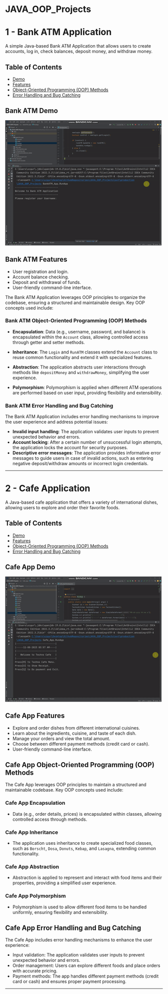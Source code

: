 # JAVA_OOP_Projects

# 1 - Bank ATM Application

A simple Java-based Bank ATM Application that allows users to create accounts, log in, check balances, deposit money, and withdraw money.

## Table of Contents

- [Demo](#bank-atm-demo)
- [Features](#bank-atm-features)
- [Object-Oriented Programming (OOP) Methods](#bank-atm-oop-methods)
- [Error Handling and Bug Catching](#bank-atm-error-handling)

## Bank ATM Demo

<!-- Add a GIF or video demo here -->
<img src="https://github.com/ozgurgogersin/JAVA_OOP_Projects/blob/master/src/_Gifs/bankATM.gif"  alt="BankATM" width="500" height="400"/>

## Bank ATM Features

- User registration and login.
- Account balance checking.
- Deposit and withdrawal of funds.
- User-friendly command-line interface.

The Bank ATM Application leverages OOP principles to organize the codebase, ensuring a structured and maintainable design. Key OOP concepts used include:

### Bank ATM Object-Oriented Programming (OOP) Methods

- **Encapsulation**: Data (e.g., username, password, and balance) is encapsulated within the `Account` class, allowing controlled access through getter and setter methods.

- **Inheritance**: The `Login` and `RunATM` classes extend the `Account` class to reuse common functionality and extend it with specialized features.

- **Abstraction**: The application abstracts user interactions through methods like `depositMoney` and `withdrawMoney`, simplifying the user experience.

- **Polymorphism**: Polymorphism is applied when different ATM operations are performed based on user input, providing flexibility and extensibility.

### Bank ATM Error Handling and Bug Catching

The Bank ATM Application includes error handling mechanisms to improve the user experience and address potential issues:

- **Invalid input handling**: The application validates user inputs to prevent unexpected behavior and errors.
- **Account locking**: After a certain number of unsuccessful login attempts, the application locks the account for security purposes.
- **Descriptive error messages**: The application provides informative error messages to guide users in case of invalid actions, such as entering negative deposit/withdraw amounts or incorrect login credentials.

---

# 2 - Cafe Application

A Java-based cafe application that offers a variety of international dishes, allowing users to explore and order their favorite foods.

## Table of Contents

- [Demo](#cafe-app-demo)
- [Features](#cafe-app-features)
- [Object-Oriented Programming (OOP) Methods](#cafe-app-oop-methods)
- [Error Handling and Bug Catching](#cafe-app-error-handling)

## Cafe App Demo

<!-- Add a GIF or video demo here -->
<img src="https://github.com/ozgurgogersin/JAVA_OOP_Projects/blob/master/src/_Gifs/cafeApp.gif" alt="Cafe App" width="500" height="400"/>

## Cafe App Features

- Explore and order dishes from different international cuisines.
- Learn about the ingredients, cuisine, and taste of each dish.
- Manage your orders and view the total amount.
- Choose between different payment methods (credit card or cash).
- User-friendly command-line interface.

## Cafe App Object-Oriented Programming (OOP) Methods

The Cafe App leverages OOP principles to maintain a structured and maintainable codebase. Key OOP concepts used include:

### Cafe App Encapsulation

- Data (e.g., order details, prices) is encapsulated within classes, allowing controlled access through methods.

### Cafe App Inheritance

- The application uses inheritance to create specialized food classes, such as `Borscht`, `Dosa`, `Donuts`, `Kebap`, and `Lasagna`, extending common functionality.

### Cafe App Abstraction

- Abstraction is applied to represent and interact with food items and their properties, providing a simplified user experience.

### Cafe App Polymorphism

- Polymorphism is used to allow different food items to be handled uniformly, ensuring flexibility and extensibility.

## Cafe App Error Handling and Bug Catching

The Cafe App includes error handling mechanisms to enhance the user experience:

- Input validation: The application validates user inputs to prevent unexpected behavior and errors.
- Order management: Users can explore different foods and place orders with accurate pricing.
- Payment methods: The app handles different payment methods (credit card or cash) and ensures proper payment processing.

---

